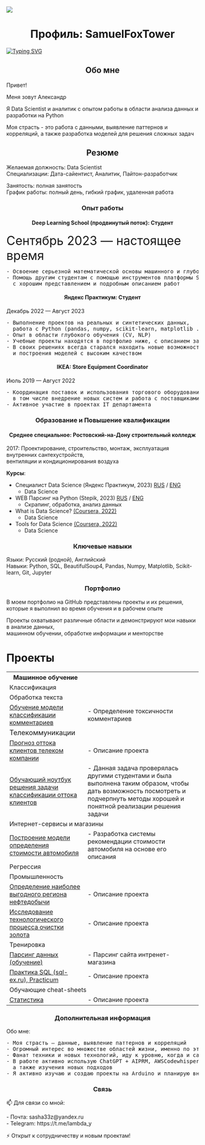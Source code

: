 ### ![](https://komarev.com/ghpvc/?username=SamuelFoxTower&style=plastic&label=profile+views&color=green)

<!--
**SamuelFoxTower/SamuelFoxTower** is a ✨ _special_ ✨ repository because its `README.md` (this file) appears on your GitHub profile.

Here are some ideas to get you started:

- 🔭 I’m currently working on ...
- 🌱 I’m currently learning ...
- 👯 I’m looking to collaborate on ...
- 🤔 I’m looking for help with ...
- 💬 Ask me about ...
- 📫 How to reach me: ...
- 😄 Pronouns: ...
- ⚡ Fun fact: ...
-->
<!DOCTYPE html>
<html lang="ru">
<head>
  <meta charset="UTF-8">
</head>
<body>

<h1 style="text-align: center;">Профиль: SamuelFoxTower</h1>

<a href="https://git.io/typing-svg"><img src="https://readme-typing-svg.demolab.com?font=inconsolata&pause=1000&color=09A708&center=true&vCenter=true&random=false&width=435&lines=Data+Scientist+%2F+Python+Developer" alt="Typing SVG" /></a>

<h2 style="text-align: center;">Обо мне</h2>
<p>Привет! 
<p>Меня зовут Александр  
<p>Я Data Scientist и аналитик с опытом работы в области анализа данных и разработки на Python   
<p>Моя страсть - это работа с данными, выявление паттернов и корреляций, а также разработка моделей для решения сложных задач  
<h2 style="text-align: center;">Резюме</h2>

<p>Желаемая должность: Data Scientist<br>
Специализации: Дата-сайентист, Аналитик, Пайтон-разработчик</p>  
Занятость: полная занятость<br>
График работы: полный день, гибкий график, удаленная работа<br></p>

<h3 style="text-align: center;">Опыт работы</h3>

<h4 style="text-align: center;">Deep Learning School (продвинутый поток): Студент</h4>
<font size="6">Сентябрь 2023 — настоящее время</font></p> 
<pre>- Освоение серьезной математической основы машинного и глубокого обучения
- Помощь другим студентам с помощью инструментов платформы Stepik 
  с хорошим представлением и подробным описанием работ</pre>

<h4 style="text-align: center;">Яндекс Практикум: Студент</h4>
Декабрь 2022 — Август 2023</p>
<pre>- Выполнение проектов на реальных и синтетических данных, 
  работа с Python (pandas, numpy, scikit-learn, matplotlib ...), SQL
- Опыт в области глубокого обучения (CV, NLP)
- Учебные проекты находятся в портфолио ниже, с описанием задач и моим вариантом решения
- В своих решениях всегда старался находить новые возможности оптимизации процесса изучения данных 
  и построения моделей с высоким качеством</pre>

<h4 style="text-align: center;">IKEA: Store Equipment Coordinator</h4>
Июль 2019 — Август 2022</p>
<pre>- Координация поставок и использования торгового оборудования в магазине, 
  в том числе внедрение новых систем и работа с поставщиками
- Активное участие в проектах IT департамента</pre>

<h3 style="text-align: center;">Образование и Повышение квалификации</h3>
<h4 style="text-align: center;">Среднее специальное: Ростовский-на-Дону строительный колледж</h4>
2017: Проектирование, строительство, монтаж, эксплуатация внутренних сантехустройств,<br> 
вентиляции и кондиционирования воздуха</p>

**Курсы**:<br>
- Специалист Data Science (Яндекс Практикум, 2023) [RUS](https://github.com/SamuelFoxTower/SamuelFoxTower/blob/main/certificate/Practicum_ru.pdf) / [ENG](https://github.com/SamuelFoxTower/SamuelFoxTower/blob/main/certificate/Practicum_en.pdf)<br>
  - Data Science
- WEB Парсинг на Python (Stepik, 2023) [RUS](https://stepik.org/cert/2041068) / [ENG](https://stepik.org/cert/2041068?lang=en)<br>
  - Скрапинг, обработка, анализ данных
- What is Data Science? [(Coursera, 2022)](https://coursera.org/share/f8ce69265fa3daa54e5b056d427e49b4)<br>
  - Data Science 
- Tools for Data Science [(Coursera, 2022)](https://coursera.org/share/c05022eca89293bc484b36f5d0cadc64)<br>
  - Data Science

<h3 style="text-align: center;">Ключевые навыки</h3>
<p>Языки: Русский (родной), Английский<br>
Навыки: Python, SQL, BeautifulSoup4, Pandas, Numpy, Matplotlib, Scikit-learn, Git, Jupyter</p>

<h3 style="text-align: center;">Портфолио</h3>
В моем портфолио на GitHub представлены проекты и их решения,<br> 
которые я выполнил во время обучения и в рабочем опыте</p>  
Проекты охватывают различные области и демонстрируют мои навыки в анализе данных,<br>  
машинном обучении, обработке информации и менторстве</p>  

# Проекты

<table>
  <th>Машинное обучение</th>
  <tr>
    <td colspan="2">Классификация</td>
  </tr>
  <tr>
    <td colspan="2">Обработка текста</td>
  </tr>
  <tr>
    <td><a href="https://github.com/SamuelFoxTower/Portfolio/tree/main/сlassification-comments">Обучение модели классификации комментариев</a></td>
    <td>- Определение токсичности комментариев</td>
  </tr>
  <tr>
    <td colspan="2"><font size="4">Телекоммуникации</font></td>
  </tr>
  <tr>
    <td><a href="ссылка на проект">Прогноз оттока клиентов телеком компании</a></td>
    <td>- Описание проекта</td>
  </tr>
  <tr>
    <td><a href="https://github.com/SamuelFoxTower/Portfolio/tree/main/churn_telecom_DLS">Обучающий ноутбук решения задачи классификации оттока клиентов</a></td>
    <td>- Данная задача проверялась другими студентами и была выполнена таким образом, чтобы дать возможность посмотреть и подчерпнуть методы хорошей и понятной реализации решения задачи</td>
  </tr>
  <tr>
    <td colspan="2">Интернет-сервисы и магазины</td>
  </tr>
  <tr>
    <td><a href="https://github.com/SamuelFoxTower/Portfolio/tree/main/determining-cost-cars">Построение модели определения стоимости автомобиля</a></td>
    <td>- Разработка системы рекомендации стоимости автомобиля на основе его описания</td>
  </tr>
  <tr>
    <td colspan="2">Регрессия</td>
  </tr>
  <tr>
    <td colspan="2">Промышленность</td>
  </tr>
  <tr>
    <td><a href="ссылка на проект">Определение наиболее выгодного региона нефтедобычи</a></td>
    <td>- Описание проекта</td>
  </tr>
  <tr>
    <td><a href="ссылка на проект">Исследование технологического процесса очистки золота</a></td>
    <td>- Описание проекта</td>
  </tr>
  <tr>
    <td colspan="2">Тренировка</td>
  </tr>
  <tr>
    <td><a href="https://github.com/SamuelFoxTower/Portfolio/tree/master/pars-examples">Парсинг данных (обучение)</a></td>
    <td>- Парсинг сайта интренет-магазина</td>
  </tr>
  <tr>
    <td><a href="ссылка на проект">Практика SQL (sql-ex.ru), Practicum</a></td>
    <td>- Описание проекта</td>
  </tr>
  <tr>
    <td colspan="2">Обучающие cheat-sheets</td>
  </tr>
  <tr>
    <td><a href="ссылка на проект">Статистика</a></td>
    <td>- Описание проекта</td>
  </tr>
</table>



<h3 style="text-align: center;">Дополнительная информация</h3>
<p>Обо мне:<br>
<pre>- Моя страсть — данные, выявление паттернов и корреляций
- Огромный интерес во множестве областей жизни, именно по этому была выбрана эта профессия!
- Фанат техники и новых технологий, иду к уровню, когда и сам буду создавать прорывные и полезные технологии
- В работе активно использую ChatGPT + AIPRM, AWSCodewhisperer для автоматизации рутинных задач, 
  а также изучения новых подходов
- Я активно изучаю и создаю проекты на Arduino и планирую внедрять свои знания в проекты</pre>

<h3 style="text-align: center;">Связь</h3>
<p>📫 Для связи со мной:<br> 
    <p>- Почта: sasha33z@yandex.ru<br> 
    - Telegram: https://t.me/lambda_y<br></p>
<p>⚡ Открыт к сотрудничеству и новым проектам!

</body>
</html>
